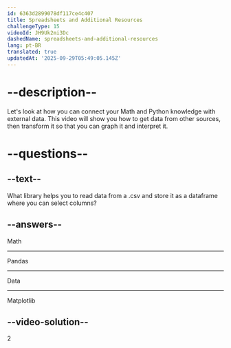 ```yaml
---
id: 6363d2899078df117ce4c407
title: Spreadsheets and Additional Resources
challengeType: 15
videoId: JH9Uk2mi3Dc
dashedName: spreadsheets-and-additional-resources
lang: pt-BR
translated: true
updatedAt: '2025-09-29T05:49:05.145Z'
---
```


# --description--

Let's look at how you can connect your Math and Python knowledge with external data. This video will show you how to get data from other sources, then transform it so that you can graph it and interpret it.

# --questions--

## --text--

What library helps you to read data from a .csv and store it as a dataframe where you can select columns?

## --answers--

Math

---

Pandas

---

Data

---

Matplotlib

## --video-solution--

2
